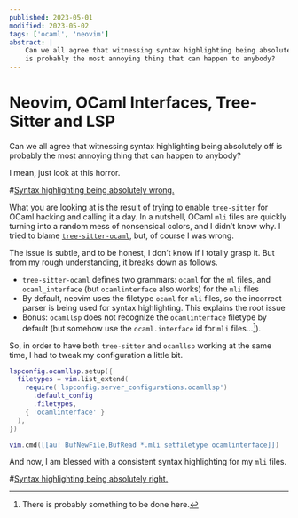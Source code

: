 ```yaml
---
published: 2023-05-01
modified: 2023-05-02
tags: ['ocaml', 'neovim']
abstract: |
    Can we all agree that witnessing syntax highlighting being absolutely off
    is probably the most annoying thing that can happen to anybody?
---
```


# Neovim, OCaml Interfaces, Tree-Sitter and LSP

Can we all agree that witnessing syntax highlighting being absolutely off is
probably the most annoying thing that can happen to anybody?

I mean, just look at this horror.

#[Syntax highlighting being absolutely wrong.](/img/wrong-highlighting.png)

What you are looking at is the result of trying to enable `tree-sitter` for
OCaml hacking and calling it a day. In a nutshell, OCaml `mli` files are
quickly turning into a random mess of nonsensical colors, and I didn’t know
why. I tried to blame
[`tree-sitter-ocaml`](https://github.com/tree-sitter/tree-sitter-ocaml/issues/72),
but, of course I was wrong.

The issue is subtle, and to be honest, I don’t know if I totally grasp it. But
from my rough understanding, it breaks down as follows.

- `tree-sitter-ocaml` defines two grammars: `ocaml` for the `ml` files, and
  `ocaml_interface` (but `ocamlinterface` also works) for the `mli` files
- By default, neovim uses the filetype `ocaml` for `mli` files, so the incorrect
  parser is being used for syntax highlighting. This explains the root issue
- Bonus: `ocamllsp` does not recognize the `ocamlinterface` filetype by
  default (but somehow use the `ocaml.interface` id for `mli` files…[^contrib]).

[^contrib]: There is probably something to be done here.

So, in order to have both `tree-sitter` and `ocamllsp` working at the same
time, I had to tweak my configuration a little bit.

``` lua
lspconfig.ocamllsp.setup({
  filetypes = vim.list_extend(
    require('lspconfig.server_configurations.ocamllsp')
      .default_config
      .filetypes,
    { 'ocamlinterface' }
  ),
})

vim.cmd([[au! BufNewFile,BufRead *.mli setfiletype ocamlinterface]])
```

And now, I am blessed with a consistent syntax highlighting for my `mli` files.

#[Syntax highlighting being absolutely right.](/img/good-highlighting.png)
